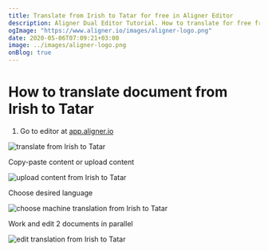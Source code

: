 ```yaml
---
title: Translate from Irish to Tatar for free in Aligner Editor
description: Aligner Dual Editor Tutorial. How to translate for free from Irish to Tatar. Aligner is multilingual document management platform. 
ogImage: "https://www.aligner.io/images/aligner-logo.png"
date: 2020-05-06T07:09:21+03:00
image: ../images/aligner-logo.png
onBlog: true
---
```


# How to translate document from Irish to Tatar

1. Go to editor at [app.aligner.io](https://app.aligner.io "Aligner App web page")

![translate from Irish to Tatar](../aligner-blank-editor.png "translate from Irish to Tatar")

Copy-paste content or upload content

![upload content from Irish to Tatar](../aligner-uploaded-document.png "upload content from Irish to Tatar")

Choose desired language

![choose machine translation from Irish to Tatar](../aligner-language-dropdown.png "choose machine translation from Irish to Tatar")

Work and edit 2 documents in parallel

![edit translation from Irish to Tatar](../aligner-double-sitded-editor.png "edit translation from Irish to Tatar")

